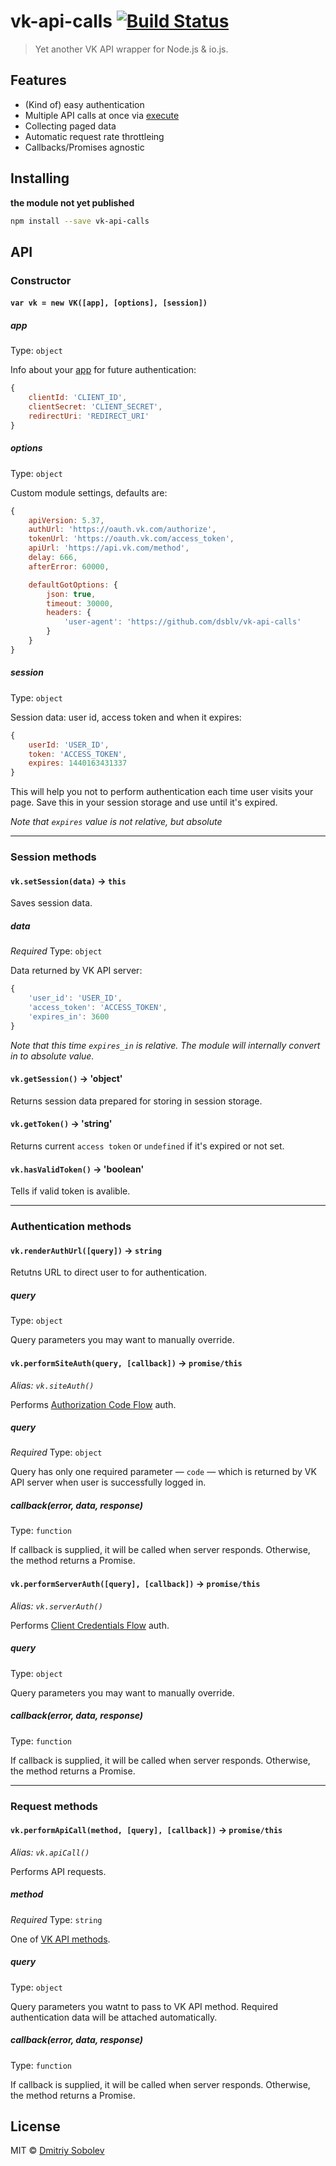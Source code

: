 vk-api-calls [![Build Status](https://img.shields.io/travis/dsblv/vk-api-calls.svg?style=flat-square)](https://travis-ci.org/dsblv/vk-api-calls)
============

> Yet another VK API wrapper for Node.js & io.js.

## Features

* (Kind of) easy authentication
* Multiple API calls at once via [execute](http://vk.com/dev/execute)
* Collecting paged data
* Automatic request rate throttleing
* Callbacks/Promises agnostic

## Installing
**the module not yet published**

```sh
npm install --save vk-api-calls
```

## API

### Constructor

#### `var vk = new VK([app], [options], [session])`

##### app

Type: `object`

Info about your [app](http://vk.com/apps?act=manage) for future authentication:

```js
{
	clientId: 'CLIENT_ID',
	clientSecret: 'CLIENT_SECRET',
	redirectUri: 'REDIRECT_URI'
}
```

##### options

Type: `object`

Custom module settings, defaults are:

```js
{
	apiVersion: 5.37,
	authUrl: 'https://oauth.vk.com/authorize',
	tokenUrl: 'https://oauth.vk.com/access_token',
	apiUrl: 'https://api.vk.com/method',
	delay: 666,
	afterError: 60000,

	defaultGotOptions: {
		json: true,
		timeout: 30000,
		headers: {
			'user-agent': 'https://github.com/dsblv/vk-api-calls'
		}
	}
}
```

##### session

Type: `object`

Session data: user id, access token and when it expires:

```js
{
	userId: 'USER_ID',
	token: 'ACCESS_TOKEN',
	expires: 1440163431337
}
```

This will help you not to perform authentication each time user visits your page. Save this in your session storage and use until it's expired.

*Note that `expires` value is not relative, but absolute*

---

### Session methods

#### `vk.setSession(data)` → `this`

Saves session data.

##### data

*Required*
Type: `object`

Data returned by VK API server:

```js
{
	'user_id': 'USER_ID',
	'access_token': 'ACCESS_TOKEN',
	'expires_in': 3600
}
```

*Note that this time `expires_in` is relative. The module will internally convert in to absolute value.*


#### `vk.getSession()` → 'object'

Returns session data prepared for storing in session storage.


#### `vk.getToken()` → 'string'

Returns current `access token` or `undefined` if it's expired or not set.


#### `vk.hasValidToken()` → 'boolean'

Tells if valid token is avalible.

---

### Authentication methods

#### `vk.renderAuthUrl([query])` → `string`

Retutns URL to direct user to for authentication.

##### query

Type: `object`

Query parameters you may want to manually override.


#### `vk.performSiteAuth(query, [callback])` → `promise/this`

*Alias: `vk.siteAuth()`*

Performs [Authorization Code Flow](http://vk.com/dev/auth_sites) auth.

##### query

*Required*
Type: `object`

Query has only one required parameter — `code` — which is returned by VK API server when user is successfully logged in.

##### callback(error, data, response)

Type: `function`

If callback is supplied, it will be called when server responds. Otherwise, the method returns a Promise.


#### `vk.performServerAuth([query], [callback])` → `promise/this`

*Alias: `vk.serverAuth()`*

Performs [Client Credentials Flow](http://vk.com/dev/auth_server) auth.

##### query

Type: `object`

Query parameters you may want to manually override.

##### callback(error, data, response)

Type: `function`

If callback is supplied, it will be called when server responds. Otherwise, the method returns a Promise.

---

### Request methods

#### `vk.performApiCall(method, [query], [callback])` → `promise/this`

*Alias: `vk.apiCall()`*

Performs API requests.

##### method

*Required*
Type: `string`

One of [VK API methods](http://vk.com/dev/methods).

##### query

Type: `object`

Query parameters you watnt to pass to VK API method. Required authentication data will be attached automatically.

##### callback(error, data, response)

Type: `function`

If callback is supplied, it will be called when server responds. Otherwise, the method returns a Promise.

## License

MIT © [Dmitriy Sobolev](http://vk.com/sobo13v)

